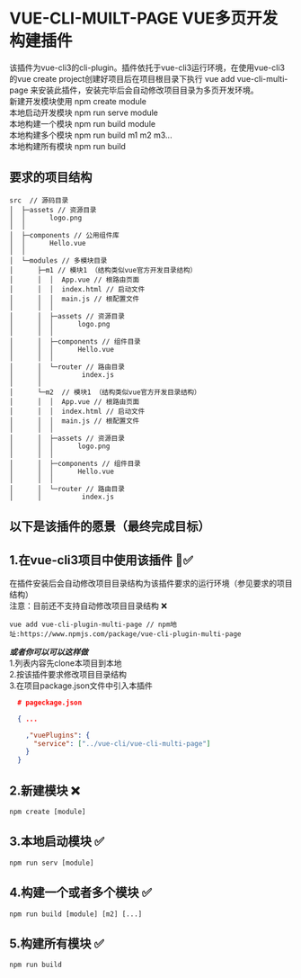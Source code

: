 # VUE-CLI-MUILT-PAGE VUE多页开发构建插件
该插件为vue-cli3的cli-plugin。插件依托于vue-cli3运行环境，在使用vue-cli3的vue create project创建好项目后在项目根目录下执行 vue add vue-cli-multi-page 来安装此插件，安装完毕后会自动修改项目目录为多页开发环境。<br>
新建开发模块使用 npm create module<br>
本地启动开发模块 npm run serve module<br>
本地构建一个模块 npm run build module<br>
本地构建多个模块 npm run build m1 m2 m3...<br>
本地构建所有模块 npm run build<br>

## 要求的项目结构
```
src  // 源码目录
│  ├─assets // 资源目录
│  │      logo.png
│  │
│  ├─components // 公用组件库
│  │      Hello.vue
│  │
│  └─modules // 多模块目录
│      ├─m1 // 模块1 （结构类似vue官方开发目录结构）
│      │  │  App.vue // 根路由页面
│      │  │  index.html // 启动文件
│      │  │  main.js // 根配置文件
│      │  │
│      │  ├─assets // 资源目录
│      │  │      logo.png
│      │  │
│      │  ├─components // 组件目录
│      │  │      Hello.vue
│      │  │
│      │  └─router // 路由目录
│      │          index.js
│      │
│      └─m2  // 模块1 （结构类似vue官方开发目录结构）
│      │  │  App.vue // 根路由页面
│      │  │  index.html // 启动文件
│      │  │  main.js // 根配置文件
│      │  │
│      │  ├─assets // 资源目录
│      │  │      logo.png
│      │  │
│      │  ├─components // 组件目录
│      │  │      Hello.vue
│      │  │
│      │  └─router // 路由目录
│      │          index.js
```
## 以下是该插件的愿景（最终完成目标）

## 1.在vue-cli3项目中使用该插件 ✅
在插件安装后会自动修改项目目录结构为该插件要求的运行环境（参见要求的项目结构）<br>
注意：目前还不支持自动修改项目目录结构 ❌
```
vue add vue-cli-plugin-multi-page // npm地址:https://www.npmjs.com/package/vue-cli-plugin-multi-page
```
***或者你可以可以这样做***<br>
1.列表内容先clone本项目到本地<br>
2.按该插件要求修改项目目录结构<br>
3.在项目package.json文件中引入本插件<br>
</span>
``` json
  # pageckage.json

  { ...

    ,"vuePlugins": {
      "service": ["../vue-cli/vue-cli-multi-page"]
    }
  }
```

## 2.新建模块 ❌
```npm
npm create [module]
```
## 3.本地启动模块 ✅
```npm
npm run serv [module] 
```
## 4.构建一个或者多个模块 ✅
```npm
npm run build [module] [m2] [...]
```
## 5.构建所有模块 ✅
```npm
npm run build
```
